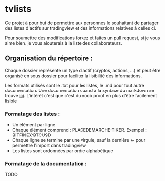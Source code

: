 # tvlists

Ce projet à pour but de permettre aux personnes le souhaitant de partager des listes d'actifs sur tradingview et des informations relatives à celles ci.

Pour soumettre des modifications forkez et faites un pull request, si je vous aime bien, je vous ajouterais à la liste des collaborateurs.

## Organisation du répertoire :

Chaque dossier représente un type d'actif (cryptos, actions, ...) et peut être organisé en sous dossier pour faciliter la lisibilité des informations.

Les formats utilisés sont le .txt pour les listes, le .md pour tout autre documentation. Une documentation quand à la syntaxe du markdown se trouve [ici](https://blog.wax-o.com/2014/04/tutoriel-un-guide-pour-bien-commencer-avec-markdown/). L'intérêt c'est que c'est du noob proof en plus d'être facilement lisible

### Formatage des listes :

- Un élément par ligne
- Chaque élément comprend : PLACEDEMARCHE:TIKER. Exempel : BITFINEX:BTCUSD
- Chaque ligne se termine par une virgule, sauf la dernière <- pour permettre l'import dans tradingview
- Les listes sont ordonnées par ordre alphabétique

### Formatage de la documentation :

TODO
